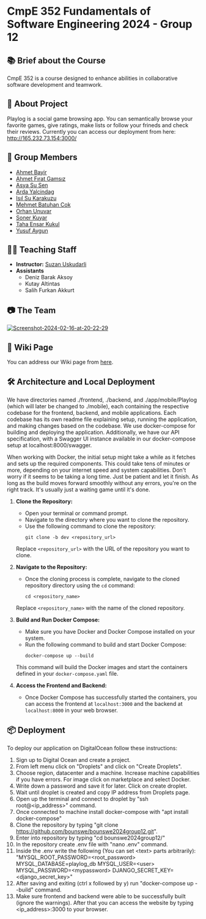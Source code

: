 # CmpE 352 Fundamentals of Software Engineering 2024 - Group 12

## 📚 Brief about the Course

CmpE 352 is a course designed to enhance abilities in collaborative software development and teamwork.

## 🚀 About Project
Playlog is a social game browsing app. You can semantically browse your favorite games, give ratings, make lists or follow your frineds and check their reviews. Currently you can access our deployment from here: http://165.232.73.154:3000/

## 👥 Group Members 

- [Ahmet Bayir](https://github.com/bounswe/bounswe2024group12/wiki/Ahmet-Bayir)
- [Ahmet Fırat Gamsız](https://github.com/bounswe/bounswe2024group12/wiki/Ahmet-Firat-Gamsiz)
- [Asya Su Sen](https://github.com/bounswe/bounswe2024group12/wiki/Asya-Su-Sen)
- [Arda Yalcindag](https://github.com/bounswe/bounswe2024group12/wiki/Arda%20Yalcindag)
- [Isıl Su Karakuzu](https://github.com/bounswe/bounswe2024group12/wiki/Isil-Su-Karakuzu)
- [Mehmet Batuhan Cok](https://github.com/bounswe/bounswe2024group12/wiki/Mehmet-Batuhan-Cok)
- [Orhan Unuvar](https://github.com/bounswe/bounswe2024group12/wiki/Orhan-Unuvar)
- [Soner Kuyar](https://github.com/bounswe/bounswe2024group12/wiki/Soner-Kuyar)
- [Taha Ensar Kukul](https://github.com/bounswe/bounswe2024group12/wiki/Taha-Ensar-Kukul)
- [Yusuf Aygun](https://github.com/bounswe/bounswe2024group12/wiki/Yusuf-Aygun)

## 👩‍🏫 Teaching Staff
- **Instructor:** [Suzan Uskudarli](https://github.com/uskudarli)
- **Assistants**
	- Deniz Barak Aksoy
	- Kutay Altintas
	- Salih Furkan Akkurt
	
## 📷 The Team
<a href="https://ibb.co/DCMnxXz"><img src="https://i.ibb.co/FwYtSvm/Screenshot-2024-02-16-at-20-22-29.png" alt="Screenshot-2024-02-16-at-20-22-29" border="0"></a>

## 📖 Wiki Page
You can address our Wiki page from [here](https://github.com/bounswe/bounswe2024group12/wiki).

## 🛠️ Architecture and Local Deployment
We have directories named ./frontend, ./backend, and ./app/mobile/Playlog (which will later be changed to ./mobile), each containing the respective codebase for the frontend, backend, and mobile applications. Each codebase has its own readme file explaining setup, running the application, and making changes based on the codebase. We use docker-compose for building and deploying the application. Additionally, we have our API specification, with a Swagger UI instance available in our docker-compose setup at localhost:8000/swagger.

When working with Docker, the initial setup might take a while as it fetches and sets up the required components. This could take tens of minutes or more, depending on your internet speed and system capabilities. Don't worry if it seems to be taking a long time. Just be patient and let it finish. As long as the build moves forward smoothly without any errors, you're on the right track. It's usually just a waiting game until it's done.

1. **Clone the Repository:**
   - Open your terminal or command prompt.
   - Navigate to the directory where you want to clone the repository.
   - Use the following command to clone the repository:
     ```
     git clone -b dev <repository_url>
     ```
   Replace `<repository_url>` with the URL of the repository you want to clone.

2. **Navigate to the Repository:**
   - Once the cloning process is complete, navigate to the cloned repository directory using the `cd` command:
     ```
     cd <repository_name>
     ```
   Replace `<repository_name>` with the name of the cloned repository.

3. **Build and Run Docker Compose:**
   - Make sure you have Docker and Docker Compose installed on your system.
   - Run the following command to build and start Docker Compose:
     ```
     docker-compose up --build
     ```
   This command will build the Docker images and start the containers defined in your `docker-compose.yaml` file.

4. **Access the Frontend and Backend:**
   - Once Docker Compose has successfully started the containers, you can access the frontend at `localhost:3000` and the backend at `localhost:8000` in your web browser.


## 📦 Deployment
To deploy our application on DigitalOcean follow these instructions:
1. Sign up to Digital Ocean and create a project.
2. From left menu click on "Droplets" and click on "Create Droplets".
3. Choose region, datacenter and a machine. Increase machine capabilities if you have errors. For image click on marketplace and select Docker.
4. Write down a password and save it for later. Click on create droplet.
5. Wait until droplet is created and copy IP address from Droplets page.
6. Open up the terminal and connect to droplet by "ssh root@<ip_address>" command.
7. Once connected to machine install docker-compose with "apt install docker-compose"
8. Clone the repository by typing "git clone https://github.com/bounswe/bounswe2024group12.git".
9. Enter into repository by typing "cd bounswe2024group12/"
10. In the repository create .env file with "nano .env" command.
11. Inside the .env write the following (You can set \<text> parts arbitrarily):
"MYSQL_ROOT_PASSWORD=\<root_password>
MYSQL_DATABASE=playlog_db
MYSQL_USER=\<user>
MYSQL_PASSWORD=\<mypassword>
DJANGO_SECRET_KEY=\<django_secret_key>" 
12. After saving and exiting (ctrl x followed by y) run "docker-compose up --build" command.
13. Make sure frontend and backend were able to be successfully built (ignore the warnings). After that you can access the website by typing \<ip_address>:3000 to your browser.
